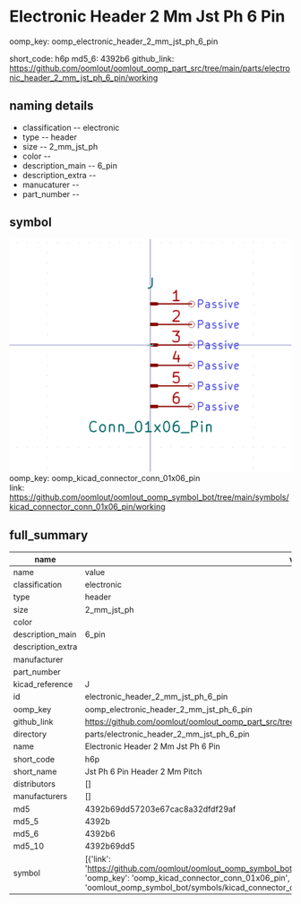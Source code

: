 # Electronic Header 2 Mm Jst Ph 6 Pin
oomp_key: oomp_electronic_header_2_mm_jst_ph_6_pin 


short_code: h6p
md5_6: 4392b6
github_link: https://github.com/oomlout/oomlout_oomp_part_src/tree/main/parts/electronic_header_2_mm_jst_ph_6_pin/working
## naming details
* classification -- electronic
* type -- header
* size -- 2_mm_jst_ph
* color -- 
* description_main -- 6_pin
* description_extra -- 
* manucaturer -- 
* part_number -- 



## symbol

![](symbol/0/working/working_600.png)  
oomp_key: oomp_kicad_connector_conn_01x06_pin  
link: https://github.com/oomlout/oomlout_oomp_symbol_bot/tree/main/symbols/kicad_connector_conn_01x06_pin/working  


## full_summary
| name | value | 
| --- | --- | 
| name | value | 
| classification | electronic | 
| type | header | 
| size | 2_mm_jst_ph | 
| color |  | 
| description_main | 6_pin | 
| description_extra |  | 
| manufacturer |  | 
| part_number |  | 
| kicad_reference | J | 
| id | electronic_header_2_mm_jst_ph_6_pin | 
| oomp_key | oomp_electronic_header_2_mm_jst_ph_6_pin | 
| github_link | https://github.com/oomlout/oomlout_oomp_part_src/tree/main/parts/electronic_header_2_mm_jst_ph_6_pin/working | 
| directory | parts/electronic_header_2_mm_jst_ph_6_pin | 
| name | Electronic Header 2 Mm Jst Ph 6 Pin | 
| short_code | h6p | 
| short_name | Jst Ph 6 Pin Header 2 Mm Pitch | 
| distributors | [] | 
| manufacturers | [] | 
| md5 | 4392b69dd57203e67cac8a32dfdf29af | 
| md5_5 | 4392b | 
| md5_6 | 4392b6 | 
| md5_10 | 4392b69dd5 | 
| symbol | [{'link': 'https://github.com/oomlout/oomlout_oomp_symbol_bot/tree/main/symbols/kicad_connector_conn_01x06_pin', 'oomp_key': 'oomp_kicad_connector_conn_01x06_pin', 'directory': 'oomlout_oomp_symbol_bot/symbols/kicad_connector_conn_01x06_pin//working/working.kicad_sym'}] | 
